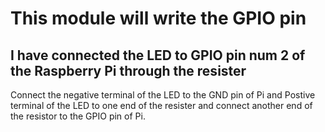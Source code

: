# This module will write the GPIO pin

## I have connected the LED to GPIO pin num 2 of the Raspberry Pi through the resister

Connect the negative terminal of the LED to the GND pin of Pi and Postive terminal of the LED to one end of the resister and connect another end of the resistor to the GPIO pin of Pi. 
